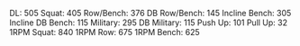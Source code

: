 DL: 505
 Squat: 405
 Row/Bench: 376
 DB Row/Bench: 145
 Incline Bench: 305
 Incline DB Bench: 115
 Military: 295
 DB Military: 115
 Push Up: 101
 Pull Up: 32
 1RPM Squat: 840
 1RPM Row: 675
 1RPM Bench: 625
